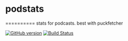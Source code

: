 # podstats
==========
stats for podcasts. best with puckfetcher

[![GitHub version](https://badge.fury.io/gh/andrewmichaud%2Fpodstats.svg)](https://badge.fury.io/gh/andrewmichaud%2Fpodstats)
[![Build Status](https://travis-ci.org/andrewmichaud/podstats.svg?branch=master)](https://travis-ci.org/andrewmichaud/podstats)
